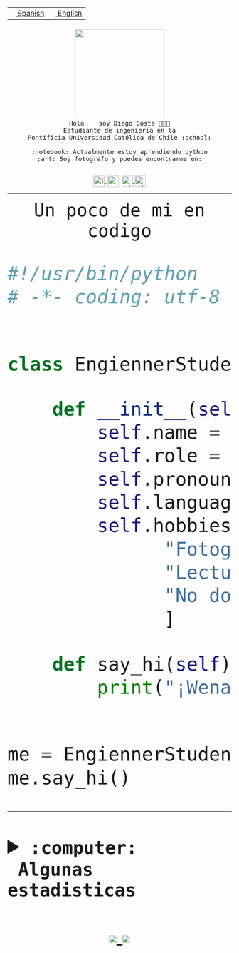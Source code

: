 <table border="0"  align="right">
 <tr><td><a href="README.md"><img src="https://upload.wikimedia.org/wikipedia/commons/thumb/8/89/Bandera_de_Espa%C3%B1a.svg/1200px-Bandera_de_Espa%C3%B1a.svg.png" height="10"> Spanish</a></td>
 <td><a href="README.en.md"><img src="https://upload.wikimedia.org/wikipedia/commons/a/a4/Flag_of_the_United_States.svg" height="10"> English</a></td></tr>
</table><br><br><br>


<p align="center">
  <img src="https://github.com/diegocostares/diegocostares/blob/main/Images/aaa2.gif?raw=true" width="200px">
  <br><samp>
    Hola <img src="https://media.giphy.com/media/hvRJCLFzcasrR4ia7z/giphy.gif" width="16px"> soy Diego Costa 👨🏻‍💻<br>
    Estudiante de ingeniería en la <br>
    Pontificia Universidad Católica de Chile :school:<br>
  <br>
    :notebook: Actualmente estoy aprendiendo python <br>
    :art: Soy fotografo y puedes encontrarme en: <br>
  <br></samp>
  
</p>

<p align="center">
   <a href="https://instagram.com/diegocosta_no" target="blank">
    <img 
    align="center" src="https://cdn.jsdelivr.net/npm/simple-icons@3.0.1/icons/instagram.svg" alt="instagram" height="25px" width="25px" />
  </a>
  <a style="border: 3px solid; color: white;"href="https://t.me/diegocosta_no" target="blank">
  <img
  align="center" alt="Telegram" width="25px" src="https://icons-for-free.com/iconfiles/png/512/Telegram-1324888767380505522.png" />
</a>
<a href="https://api.whatsapp.com/send?phone=56971897835&text=Hola!" target="blank">
  <img
  align="center" alt="wtsp" width="25px" src="https://img.icons8.com/pastel-glyph/2x/whatsapp--v2.png" />
</a>
<a href="https://www.linkedin.com/in/diego-costa-786249213/" target="blank">
  <img
  align="center" alt="wtsp" width="25px" src="https://img.icons8.com/metro/452/linkedin.png" />
</a>

  </a>
</p>

---


<p align="center"><font size="25"><samp>Un poco de mi en codigo</samp></front></p>


```python
#!/usr/bin/python
# -*- coding: utf-8 -*-


class EngiennerStudent:

    def __init__(self):
        self.name = "Diego Costa"
        self.role = "Estudiante"
        self.pronouns = "he/him"
        self.language_spoken = ["es_CL", "en_US"]
        self.hobbies = [
              "Fotografia",
              "Lectura",
              "No dormir",
              ]

    def say_hi(self):
        print("¡Wena mundo!")


me = EngiennerStudent()
me.say_hi()
```
---
<details>
  <summary><b><samp>:computer: &nbsp;Algunas estadisticas</samp></b></summary>
  <br/></p>

<!--START_SECTION:waka-->
**Soy nocturno 🦉** 

```text
🌞 Mañana     0 commits      ░░░░░░░░░░░░░░░░░░░░░░░░░   0.0% 
🌆 Día        82 commits     ██████████░░░░░░░░░░░░░░░   40.39% 
🌃 Tarde      54 commits     ██████░░░░░░░░░░░░░░░░░░░   26.6% 
🌙 Noche      67 commits     ████████░░░░░░░░░░░░░░░░░   33.0%

```
📅 **Soy más productivo los Miércoles** 

```text
Lunes        6 commits      ░░░░░░░░░░░░░░░░░░░░░░░░░   2.96% 
Martes       10 commits     █░░░░░░░░░░░░░░░░░░░░░░░░   4.93% 
Miércoles    95 commits     ███████████░░░░░░░░░░░░░░   46.8% 
Jueves       48 commits     ██████░░░░░░░░░░░░░░░░░░░   23.65% 
Viernes      7 commits      ░░░░░░░░░░░░░░░░░░░░░░░░░   3.45% 
Sábado       24 commits     ███░░░░░░░░░░░░░░░░░░░░░░   11.82% 
Domingo      13 commits     █░░░░░░░░░░░░░░░░░░░░░░░░   6.4%

```


📊 **Esta semana me dediqué a** 

```text
🐱‍💻 Proyectos: 
diegocostares-iic2233-20212 hrs 24 mins      ████████████████████░░░░░   81.35% 
solucion                 58 mins             █░░░░░░░░░░░░░░░░░░░░░░░░   6.42% 
AS3                      48 mins             █░░░░░░░░░░░░░░░░░░░░░░░░   5.34% 
prueba                   23 mins             ░░░░░░░░░░░░░░░░░░░░░░░░░   2.61% 
AF4                      23 mins             ░░░░░░░░░░░░░░░░░░░░░░░░░   2.54%

```


 Last Updated on 03/11/2021
<!--END_SECTION:waka-->
  
  

 <p align="center"> <img src="https://github-readme-stats.vercel.app/api?username=diegocostares&show_icons=true&theme=ayu-mirage" alt="abhisheknaiidu" /></p>
 
</details>

<p align=center>
  <a href="https://github.com/diegocostares">
    <img src="https://badges.pufler.dev/visits/diegocostares/diegocostares?style=flat-square&color=black&logo=github">
  </a>
  <a href="https://github.com/diegocostares?tab=repositories">
    <img src="https://badges.pufler.dev/repos/diegocostares?style=flat-square&color=black&logo=github">
  </a>
</p>
